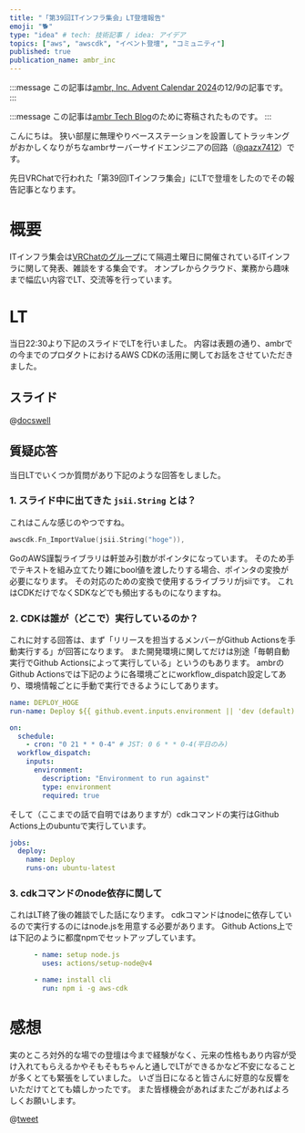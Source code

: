 ```yaml
---
title: "「第39回ITインフラ集会」LT登壇報告"
emoji: "🐕"
type: "idea" # tech: 技術記事 / idea: アイデア
topics: ["aws", "awscdk", "イベント登壇", "コミュニティ"]
published: true
publication_name: ambr_inc
---
```


:::message
この記事は[ambr, Inc. Advent Calendar 2024](https://adventar.org/calendars/10507)の12/9の記事です。
:::

:::message
この記事は[ambr Tech Blog](https://zenn.dev/p/ambr_inc)のために寄稿されたものです。
:::

こんにちは。
狭い部屋に無理やりベースステーションを設置してトラッキングがおかしくなりがちなambrサーバーサイドエンジニアの回路（[@qazx7412](https://zenn.dev/qazx7412)）です。

先日VRChatで行われた「第39回ITインフラ集会」にLTで登壇をしたのでその報告記事となります。

# 概要

ITインフラ集会は[VRChatのグループ](https://vrc-ta-hub.com/community/30/)にて隔週土曜日に開催されているITインフラに関して発表、雑談をする集会です。
オンプレからクラウド、業務から趣味まで幅広い内容でLT、交流等を行っています。



# LT

当日22:30より下記のスライドでLTを行いました。
内容は表題の通り、ambrでの今までのプロダクトにおけるAWS CDKの活用に関してお話をさせていただきました。

## スライド

@[docswell](https://www.docswell.com/s/qazx7412/Z3G77V-2024-12-03-202945)

## 質疑応答

当日LTでいくつか質問があり下記のような回答をしました。

### 1. スライド中に出てきた `jsii.String` とは？

これはこんな感じのやつですね。

```go
awscdk.Fn_ImportValue(jsii.String("hoge")),
```

GoのAWS謹製ライブラリは軒並み引数がポインタになっています。
そのため手でテキストを組み立てたり雑にbool値を渡したりする場合、ポインタの変換が必要になります。
その対応のための変換で使用するライブラリがjsiiです。
これはCDKだけでなくSDKなどでも頻出するものになりますね。

### 2. CDKは誰が（どこで）実行しているのか？

これに対する回答は、まず「リリースを担当するメンバーがGithub Actionsを手動実行する」が回答になります。
また開発環境に関してだけは別途「毎朝自動実行でGithub Actionsによって実行している」というのもあります。
ambrのGithub Actionsでは下記のように各環境ごとにworkflow_dispatch設定してあり、環境情報ごとに手動で実行できるようにしてあります。

```yml
name: DEPLOY_HOGE
run-name: Deploy ${{ github.event.inputs.environment || 'dev (default)' }}

on:
  schedule:
    - cron: "0 21 * * 0-4" # JST: 0 6 * * 0-4(平日のみ)
  workflow_dispatch:
    inputs:
      environment:
        description: "Environment to run against"
        type: environment
        required: true
```

そして（ここまでの話で自明ではありますが）cdkコマンドの実行はGithub Actions上のubuntuで実行しています。

```yml
jobs:
  deploy:
    name: Deploy
    runs-on: ubuntu-latest
```

### 3. cdkコマンドのnode依存に関して

これはLT終了後の雑談でした話になります。
cdkコマンドはnodeに依存しているので実行するのにはnode.jsを用意する必要があります。
Github Actions上では下記のように都度npmでセットアップしています。

```yml
      - name: setup node.js
        uses: actions/setup-node@v4

      - name: install cli
        run: npm i -g aws-cdk
```

# 感想

実のところ対外的な場での登壇は今まで経験がなく、元来の性格もあり内容が受け入れてもらえるかやそもそもちゃんと通しでLTができるかなど不安になることが多くとても緊張をしていました。
いざ当日になると皆さんに好意的な反響をいただけてとても嬉しかったです。
また皆様機会があればまたごがあればよろしくお願いします。

@[tweet](https://x.com/qazx7412/status/1865451826159702444)
